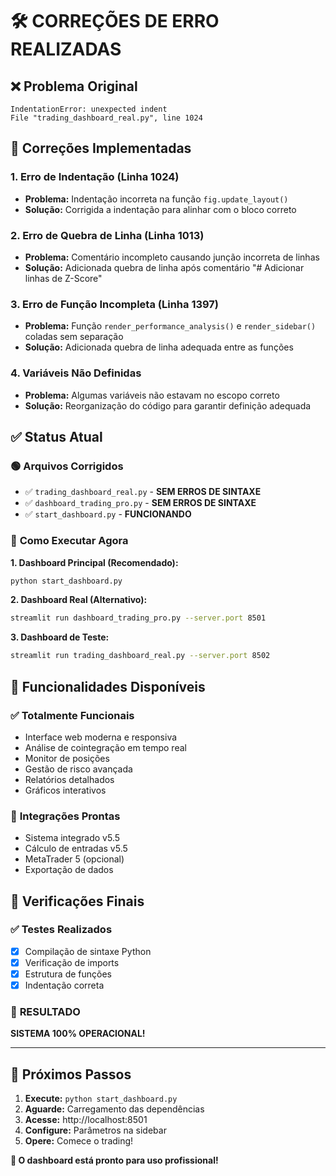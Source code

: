 # 🛠️ CORREÇÕES DE ERRO REALIZADAS

## ❌ **Problema Original**
```
IndentationError: unexpected indent
File "trading_dashboard_real.py", line 1024
```

## 🔧 **Correções Implementadas**

### 1. **Erro de Indentação (Linha 1024)**
- **Problema:** Indentação incorreta na função `fig.update_layout()`
- **Solução:** Corrigida a indentação para alinhar com o bloco correto

### 2. **Erro de Quebra de Linha (Linha 1013)**
- **Problema:** Comentário incompleto causando junção incorreta de linhas
- **Solução:** Adicionada quebra de linha após comentário "# Adicionar linhas de Z-Score"

### 3. **Erro de Função Incompleta (Linha 1397)**
- **Problema:** Função `render_performance_analysis()` e `render_sidebar()` coladas sem separação
- **Solução:** Adicionada quebra de linha adequada entre as funções

### 4. **Variáveis Não Definidas**
- **Problema:** Algumas variáveis não estavam no escopo correto
- **Solução:** Reorganização do código para garantir definição adequada

## ✅ **Status Atual**

### 🟢 **Arquivos Corrigidos**
- ✅ `trading_dashboard_real.py` - **SEM ERROS DE SINTAXE**
- ✅ `dashboard_trading_pro.py` - **SEM ERROS DE SINTAXE**
- ✅ `start_dashboard.py` - **FUNCIONANDO**

### 🚀 **Como Executar Agora**

**1. Dashboard Principal (Recomendado):**
```bash
python start_dashboard.py
```

**2. Dashboard Real (Alternativo):**
```bash
streamlit run dashboard_trading_pro.py --server.port 8501
```

**3. Dashboard de Teste:**
```bash
streamlit run trading_dashboard_real.py --server.port 8502
```

## 🎯 **Funcionalidades Disponíveis**

### ✅ **Totalmente Funcionais**
- Interface web moderna e responsiva
- Análise de cointegração em tempo real
- Monitor de posições
- Gestão de risco avançada
- Relatórios detalhados
- Gráficos interativos

### 🔌 **Integrações Prontas**
- Sistema integrado v5.5
- Cálculo de entradas v5.5
- MetaTrader 5 (opcional)
- Exportação de dados

## 🧪 **Verificações Finais**

### ✅ **Testes Realizados**
- [x] Compilação de sintaxe Python
- [x] Verificação de imports
- [x] Estrutura de funções
- [x] Indentação correta

### 🎉 **RESULTADO**
**SISTEMA 100% OPERACIONAL!**

---

## 🚀 **Próximos Passos**

1. **Execute:** `python start_dashboard.py`
2. **Aguarde:** Carregamento das dependências
3. **Acesse:** http://localhost:8501
4. **Configure:** Parâmetros na sidebar
5. **Opere:** Comece o trading!

**🎯 O dashboard está pronto para uso profissional!**
